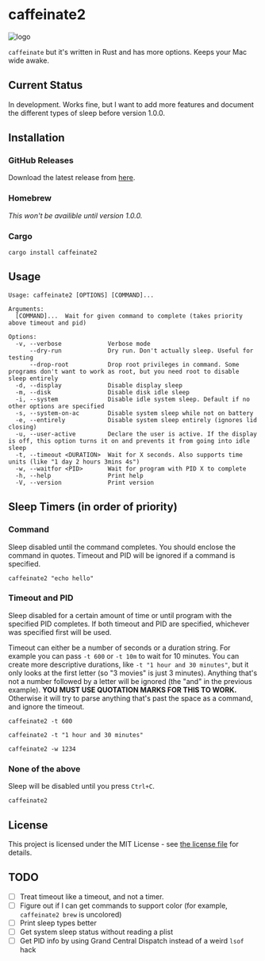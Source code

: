 # caffeinate2

![logo](https://randomblock1.com/assets/images/caffeinate2.svg)

`caffeinate` but it's written in Rust and has more options. Keeps your Mac wide awake.

## Current Status

In development. Works fine, but I want to add more features and document the different types of sleep before version 1.0.0.

## Installation

### GitHub Releases

Download the latest release from [here](https://github.com/randomblock1/caffeinate2/releases/latest).

### Homebrew

_This won't be availible until version 1.0.0._

### Cargo

`cargo install caffeinate2`

## Usage

```plaintext
Usage: caffeinate2 [OPTIONS] [COMMAND]...

Arguments:
  [COMMAND]...  Wait for given command to complete (takes priority above timeout and pid)

Options:
  -v, --verbose             Verbose mode
      --dry-run             Dry run. Don't actually sleep. Useful for testing
      --drop-root           Drop root privileges in command. Some programs don't want to work as root, but you need root to disable sleep entirely
  -d, --display             Disable display sleep
  -m, --disk                Disable disk idle sleep
  -i, --system              Disable idle system sleep. Default if no other options are specified
  -s, --system-on-ac        Disable system sleep while not on battery
  -e, --entirely            Disable system sleep entirely (ignores lid closing)
  -u, --user-active         Declare the user is active. If the display is off, this option turns it on and prevents it from going into idle sleep
  -t, --timeout <DURATION>  Wait for X seconds. Also supports time units (like "1 day 2 hours 3mins 4s")
  -w, --waitfor <PID>       Wait for program with PID X to complete
  -h, --help                Print help
  -V, --version             Print version
```

## Sleep Timers (in order of priority)

### Command

Sleep disabled until the command completes. You should enclose the command in quotes. Timeout and PID will be ignored if a command is specified.

`caffeinate2 "echo hello"`

### Timeout and PID

Sleep disabled for a certain amount of time or until program with the specified PID completes. If both timeout and PID are specified, whichever was specified first will be used.

Timeout can either be a number of seconds or a duration string. For example you can pass `-t 600` or `-t 10m` to wait for 10 minutes. You can create more descriptive durations, like `-t "1 hour and 30 minutes"`, but it only looks at the first letter (so "3 movies" is just 3 minutes). Anything that's not a number followed by a letter will be ignored (the "and" in the previous example). **YOU MUST USE QUOTATION MARKS FOR THIS TO WORK.** Otherwise it will try to parse anything that's past the space as a command, and ignore the timeout.

`caffeinate2 -t 600`

`caffeinate2 -t "1 hour and 30 minutes"`

`caffeinate2 -w 1234`

### None of the above

Sleep will be disabled until you press `Ctrl+C`.

`caffeinate2`

## License

This project is licensed under the MIT License - see [the license file](LICENSE.txt) for details.

## TODO

- [ ] Treat timeout like a timeout, and not a timer.
- [ ] Figure out if I can get commands to support color (for example, `caffeinate2 brew` is uncolored)
- [ ] Print sleep types better
- [ ] Get system sleep status without reading a plist
- [ ] Get PID info by using Grand Central Dispatch instead of a weird `lsof` hack
